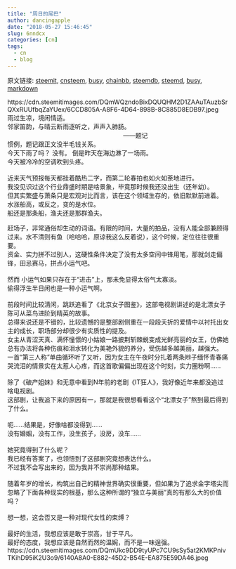 ```yaml
---
title: "周日的尾巴"
author: dancingapple
date: "2018-05-27 15:46:45"
slug: 6nndcx
categories: [cn]
tags: 
  - cn
  - blog
---
```


原文链接: [steemit](https://steemit.com), [cnsteem](https://cnsteem.com), [busy](https://busy.org), [chainbb](https://chainbb.com), [steemdb](https://steemdb.com), [steemd](https://steemd.com), [busy](https://busy.org), [markdown](https://raw.githubusercontent.com/pzhaonet/steem_dancingapple/master/content/post/6nndcx.md)

<html>
<p>https://cdn.steemitimages.com/DQmWQzndoBixDQUQHM2D1ZAAuTAuzbSrQXxRUUfbqZaYUex/6CCD805A-A8F6-4D64-898B-8C885D8EDB97.jpeg<br>
雨过生凉，境闲情适。<br>
邻家笛韵，与晴云断雨逐听之，声声入肺肠。<br>
&nbsp;&nbsp;&nbsp;&nbsp;&nbsp;&nbsp;&nbsp;&nbsp;&nbsp;&nbsp;&nbsp;&nbsp;&nbsp;&nbsp;&nbsp;&nbsp;&nbsp;&nbsp;&nbsp;&nbsp;&nbsp;&nbsp;&nbsp;&nbsp;&nbsp;&nbsp;&nbsp;&nbsp;&nbsp;&nbsp;&nbsp;&nbsp;&nbsp;&nbsp;&nbsp;&nbsp;&nbsp;&nbsp;&nbsp;&nbsp;&nbsp;&nbsp;&nbsp;&nbsp;&nbsp;&nbsp;&nbsp;&nbsp;&nbsp;&nbsp;&nbsp;&nbsp;&nbsp;&nbsp;&nbsp;&nbsp;&nbsp;&nbsp;&nbsp;&nbsp;&nbsp;&nbsp;&nbsp;&nbsp;&nbsp;&nbsp;&nbsp;——题记 &nbsp;<br>
惯例，题记跟正文没半毛钱关系。<br>
今天下雨了吗？ 没有。 倒是昨天在海边淋了一场雨。<br>
今天被冷冷的空调吹到头疼。<br>
<br>
近来天气预报每天都挂着酷热二字，而第二轮春拍也如火如荼地进行。<br>
我没见识过这个行业鼎盛时期是啥景象，毕竟那时候我还没出生（还年幼）。<br>
但其实繁盛与萧条只是宏观对比而言，该在这个领域生存的，依旧默默前进着。<br>
水涨船高，或反之，变的是水位。<br>
船还是那条船，渔夫还是那群渔夫。&nbsp;</p>
<p>赶场子，非常通俗却生动的词语。有限的时间，大量的拍品，没有人能全部兼顾得过来。水不清则有鱼（哈哈哈，原谅我这么反着说），这个时候，定位往往很重要。<br>
资金、实力拼不过别人，这硬性条件决定了没有太多空间中锋用笔，那就剑走偏锋，田忌赛马，拼点小运气吧。<br>
<br>
然而 小运气如果只存在于“进击”上，那未免显得太俗气太寡淡。<br>
偷得浮生半日闲也是一种小运气啊。<br>
<br>
前段时间比较清闲，跳跃追看了《北京女子图鉴》，这部电视剧讲述的是北漂女子陈可从菜鸟进阶到精英的故事。<br>
总得来说还是不错的，比较遗憾的是整部剧侧重在一段段夭折的爱情中以衬托出女主的成长，职场部分却很少有实质性的提及。<br>
女主从青涩天真、满怀憧憬的小姑娘一路披荆斩棘蜕变成光鲜亮丽的女王，仿佛她总有办法将各种伤痕和泪水转化为美艳外貌的养分，受伤越多越美丽，越强大。<br>
一首“第三人称”单曲循环听了又听，因为女主在午夜时分扎着两条辫子缅怀青春痛哭流泪的情景实在太惹人心疼，而这首歌偏偏出现在这个时刻，实力圈粉啊……<br>
<br>
除了《破产姐妹》和无意中看到N年前的老剧《IT狂人》，我好像近年来都没追过啥电视剧。<br>
这部剧，让我追下来的原因有一，那就是我很想看看这个“北漂女子”熬到最后得到了什么。<br>
<br>
呃……结果是，好像啥都没得到……<br>
没有婚姻，没有工作，没生孩子，没房，没车……<br>
<br>
她究竟得到了什么呢？<br>
我已经有答案了，也领悟到了这部剧究竟想表达什么。<br>
不过我不会写出来的，因为我并不崇尚那种结果。 &nbsp;<br>
<br>
随着年岁的增长，构筑出自己的精神世界确实很重要，但如果为了追求金字塔尖而忽略了下面各种现实的根基，那么这种所谓的“独立与美丽”真的有那么大的价值吗？<br>
<br>
想一想，这会否又是一种对现代女性的束缚？<br>
<br>
最好的生活，我想应该是敢于崇高，甘于平凡。<br>
最好的态度，我想应该是自然而然的温婉，而不是一味逞强。<br>
https://cdn.steemitimages.com/DQmUkc9DD9tyUPc7CU9sSy5at2KMKPnivTKihD95iK2U3o9/6140A8A0-E882-45D2-B54E-EA875E59DA46.jpeg<br>
</p>
</html>
